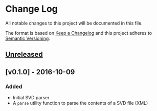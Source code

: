 # Change Log

All notable changes to this project will be documented in this file.

The format is based on [Keep a Changelog](http://keepachangelog.com/)
and this project adheres to [Semantic Versioning](http://semver.org/).

## [Unreleased]

## [v0.1.0] - 2016-10-09

### Added

- Initial SVD parser
- A `parse` utility function to parse the contents of a SVD file (XML)

[Unreleased]: https://github.com/japaric/rustc-cfg/compare/v0.1.0...HEAD
